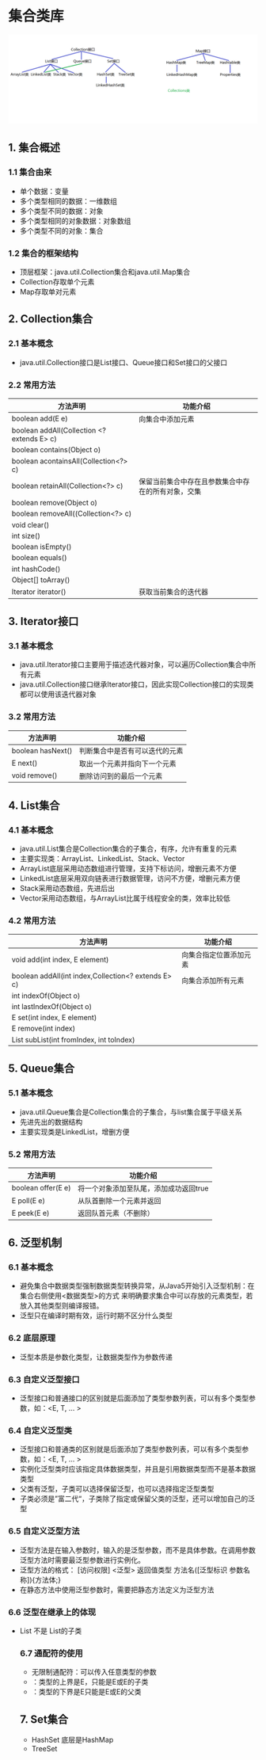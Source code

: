 # 集合类库

![alt 01集合框架的两张图](./images/01集合框架的两张图.png "《Java并发编程实战》")  

## 1. 集合概述
### 1.1 集合由来
* 单个数据：变量
* 多个类型相同的数据：一维数组
* 多个类型不同的数据：对象
* 多个类型相同的对象数据：对象数组
* 多个类型不同的对象：集合

### 1.2 集合的框架结构
* 顶层框架：java.util.Collection集合和java.util.Map集合
* Collection存取单个元素
* Map存取单对元素

## 2. Collection集合

### 2.1 基本概念
* java.util.Collection接口是List接口、Queue接口和Set接口的父接口

### 2.2 常用方法

| 方法声明 | 功能介绍 |
| --- | --- |
| boolean add(E e) | 向集合中添加元素 |
| boolean addAll(Collection <? extends E> c) |  |
| boolean contains(Object o) |  |
| boolean acontainsAll(Collection<?> c) |  |
| boolean retainAll(Collection<?> c) | 保留当前集合中存在且参数集合中存在的所有对象，交集 |
| boolean remove(Object o) |  |
| boolean removeAll((Collection<?> c) |  |
| void clear() |  |
| int size() |  |
| boolean isEmpty() |  |
| boolean equals() |  |
| int hashCode() |  |
| Object[] toArray() |  |
| Iterator<E> iterator() | 获取当前集合的迭代器 |

## 3. Iterator接口

### 3.1 基本概念
* java.util.Iterator接口主要用于描述迭代器对象，可以遍历Collection集合中所有元素
* java.util.Collection接口继承Iterator接口，因此实现Collection接口的实现类都可以使用该迭代器对象

### 3.2 常用方法

| 方法声明 | 功能介绍 |
| --- | --- |
| boolean hasNext() | 判断集合中是否有可以迭代的元素 |
| E next() | 取出一个元素并指向下一个元素 |
| void remove() | 删除访问到的最后一个元素 |


## 4. List集合

### 4.1 基本概念

* java.util.List集合是Collection集合的子集合，有序，允许有重复的元素
* 主要实现类：ArrayList、LinkedList、Stack、Vector
* ArrayList底层采用动态数组进行管理，支持下标访问，增删元素不方便
* LinkedList底层采用双向链表进行数据管理，访问不方便，增删元素方便
* Stack采用动态数组，先进后出
* Vector采用动态数组，与ArrayList比属于线程安全的类，效率比较低

### 4.2 常用方法

| 方法声明 | 功能介绍 |
| --- | --- |
| void add(int index, E element) | 向集合指定位置添加元素 |
| boolean addAll(int index,Collection<? extends E> c) | 向集合添加所有元素 |
| int indexOf(Object o) |  |
| int lastIndexOf(Object o) |  |
| E set(int index, E element) |  |
| E remove(int index) |  |
| List subList(int fromIndex, int toIndex) |  |

## 5. Queue集合

### 5.1 基本概念
* java.util.Queue集合是Collection集合的子集合，与list集合属于平级关系
* 先进先出的数据结构
* 主要实现类是LinkedList，增删方便

### 5.2 常用方法

| 方法声明 | 功能介绍 |
| --- | --- |
| boolean offer(E e) | 将一个对象添加至队尾，添加成功返回true |
| E poll(E e) | 从队首删除一个元素并返回 |
| E peek(E e) | 返回队首元素（不删除） |


## 6. 泛型机制

### 6.1 基本概念

* 避免集合中数据类型强制数据类型转换异常，从Java5开始引入泛型机制：在集合右侧使用<数据类型>的方式
来明确要求集合中可以存放的元素类型，若放入其他类型则编译报错。
* 泛型只在编译时期有效，运行时期不区分什么类型


### 6.2 底层原理

* 泛型本质是参数化类型，让数据类型作为参数传递

### 6.3 自定义泛型接口

* 泛型接口和普通接口的区别就是后面添加了类型参数列表，可以有多个类型参数，如：<E, T, ... >

### 6.4 自定义泛型类

* 泛型接口和普通类的区别就是后面添加了类型参数列表，可以有多个类型参数，如：<E, T, ... >
* 实例化泛型类时应该指定具体数据类型，并且是引用数据类型而不是基本数据类型
* 父类有泛型，子类可以选择保留泛型，也可以选择指定泛型类型
* 子类必须是”富二代“，子类除了指定或保留父类的泛型，还可以增加自己的泛型

### 6.5 自定义泛型方法
   
* 泛型方法是在输入参数时，输入的是泛型参数，而不是具体参数。在调用参数泛型方法时需要最泛型参数进行实例化。
* 泛型方法的格式： [访问权限] <泛型> 返回值类型 方法名([泛型标识 参数名称]){方法体;}
* 在静态方法中使用泛型参数时，需要把静态方法定义为泛型方法

### 6.6 泛型在继承上的体现

* List<String> 不是 List<Object>的子类

### 6.7 通配符的使用

* <?> 无限制通配符：可以传入任意类型的参数
* <? extends E>：类型的上界是E，只能是E或E的子类
* <? super E>：类型的下界是E只能是E或E的父类

## 7. Set集合

* HashSet 底层是HashMap
* TreeSet










